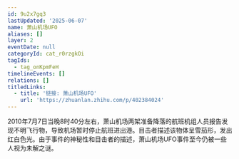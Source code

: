 ```yaml
---
id: 9u2x7gq3
lastUpdated: '2025-06-07'
name: 萧山机场UFO
aliases: []
layer: 2
eventDate: null
categoryId: cat_r0rzgkOi
tagIds:
  - tag_onKpmFeH
timelineEvents: []
relations: []
titledLinks:
  - title: '链接: 萧山机场UFO'
    url: 'https://zhuanlan.zhihu.com/p/402384024'
---
```

2010年7月7日当晚8时40分左右，萧山机场两架准备降落的航班机组人员报告发现不明飞行物，导致机场暂时停止航班进出港。目击者描述该物体呈雪茄形，发出红白色光。由于事件的神秘性和目击者的描述，萧山机场UFO事件至今仍被一些人视为未解之谜。
